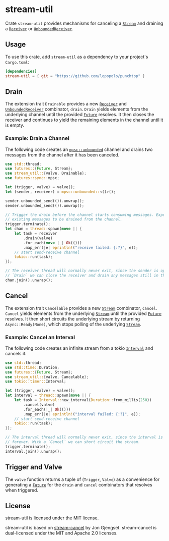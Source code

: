 # stream-util

Crate `stream-util` provides mechanisms for canceling a [`Stream`] and
draining a [`Receiver`] or [`UnboundedReceiver`].

[`Stream`]: https://docs.rs/futures/0.1/futures/stream/trait.Stream.html
[`Receiver`]: https://docs.rs/futures/0.1/futures/sync/mpsc/struct.Receiver.html
[`UnboundedReceiver`]: https://docs.rs/futures/0.1/futures/sync/mpsc/struct.UnboundedReceiver.html

## Usage

To use this crate, add `stream-util` as a dependency to your project's
`Cargo.toml`:

```toml
[dependencies]
stream-util = { git = "https://github.com/lopopolo/punchtop" }
```

## Drain

The extension trait `Drainable` provides a new [`Receiver`] and
[`UnboundedReceiver`] combinator, `drain`. `Drain`
yields elements from the underlying channel until the provided [`Future`]
resolves. It then closes the receiver and continues to yield the remaining
elements in the channel until it is empty.

[`Receiver`]: https://docs.rs/futures/0.1/futures/sync/mpsc/struct.Receiver.html
[`UnboundedReceiver`]: https://docs.rs/futures/0.1/futures/sync/mpsc/struct.UnboundedReceiver.html
[`Future`]: https://docs.rs/futures/0.1/futures/future/trait.Future.html

### Example: Drain a Channel

The following code creates an [`mpsc::unbounded`] channel and drains two
messages from the channel after it has been canceled.

[`mpsc::unbounded`]: https://docs.rs/futures/0.1/futures/sync/mpsc/fn.unbounded.html

```rust
use std::thread;
use futures::{Future, Stream};
use stream_util::{valve, Drainable};
use futures::sync::mpsc;

let (trigger, valve) = valve();
let (sender, receiver) = mpsc::unbounded::<()>();

sender.unbounded_send(()).unwrap();
sender.unbounded_send(()).unwrap();

// Trigger the drain before the channel starts consuming messages. Expect all
// existing messages to be drained from the channel.
trigger.terminate();
let chan = thread::spawn(move || {
    let task = receiver
        .drain(valve)
        .for_each(move |_| Ok(()))
        .map_err(|e| eprintln!("receive failed: {:?}", e));
    // start send-receive channel
    tokio::run(task);
});

// The receiver thread will normally never exit, since the sender is open. With a
// `Drain` we can close the receiver and drain any messages still in the channel.
chan.join().unwrap();
```

## Cancel

The extension trait `Cancelable` provides a new [`Stream`] combinator,
`cancel`. `Cancel` yields elements from the
underlying [`Stream`] until the provided [`Future`] resolves. It then short
circuits the underlying stream by returning `Async::Ready(None)`, which
stops polling of the underlying [`Stream`].

[`Stream`]: https://docs.rs/futures/0.1/futures/stream/trait.Stream.html
[`Future`]: https://docs.rs/futures/0.1/futures/future/trait.Future.html

### Example: Cancel an Interval

The following code creates an infinite stream from a tokio [`Interval`] and
cancels it.

[`Interval`]: https://docs.rs/tokio/0.1/tokio/timer/struct.Interval.html

```rust
use std::thread;
use std::time::Duration;
use futures::{Future, Stream};
use stream_util::{valve, Cancelable};
use tokio::timer::Interval;

let (trigger, valve) = valve();
let interval = thread::spawn(move || {
    let task = Interval::new_interval(Duration::from_millis(250))
        .cancel(valve)
        .for_each(|_| Ok(()))
        .map_err(|e| eprintln!("interval failed: {:?}", e));
    // start send-receive channel
    tokio::run(task);
});

// The interval thread will normally never exit, since the interval is repeats
// forever. With a `Cancel` we can short circuit the stream.
trigger.terminate();
interval.join().unwrap();
```

## Trigger and Valve

The `valve` function returns a tuple of
(`Trigger`, `Valve`) as a convenience for generating a [`Future`] for
the `drain` and `cancel` combinators that resolves when triggered.

[`Future`]: https://docs.rs/futures/0.1/futures/future/trait.Future.html

## License

stream-util is licensed under the MIT license.

stream-util is based on [stream-cancel](https://github.com/jonhoo/stream-cancel)
by Jon Gjengset. stream-cancel is dual-licensed under the MIT and Apache 2.0
licenses.

